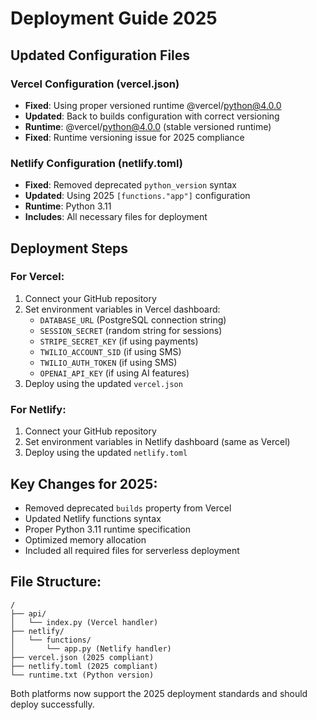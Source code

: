 # Deployment Guide 2025

## Updated Configuration Files

### Vercel Configuration (vercel.json)
- **Fixed**: Using proper versioned runtime @vercel/python@4.0.0
- **Updated**: Back to builds configuration with correct versioning
- **Runtime**: @vercel/python@4.0.0 (stable versioned runtime)
- **Fixed**: Runtime versioning issue for 2025 compliance

### Netlify Configuration (netlify.toml)
- **Fixed**: Removed deprecated `python_version` syntax
- **Updated**: Using 2025 `[functions."app"]` configuration
- **Runtime**: Python 3.11
- **Includes**: All necessary files for deployment

## Deployment Steps

### For Vercel:
1. Connect your GitHub repository
2. Set environment variables in Vercel dashboard:
   - `DATABASE_URL` (PostgreSQL connection string)
   - `SESSION_SECRET` (random string for sessions)
   - `STRIPE_SECRET_KEY` (if using payments)
   - `TWILIO_ACCOUNT_SID` (if using SMS)
   - `TWILIO_AUTH_TOKEN` (if using SMS)
   - `OPENAI_API_KEY` (if using AI features)
3. Deploy using the updated `vercel.json`

### For Netlify:
1. Connect your GitHub repository
2. Set environment variables in Netlify dashboard (same as Vercel)
3. Deploy using the updated `netlify.toml`

## Key Changes for 2025:
- Removed deprecated `builds` property from Vercel
- Updated Netlify functions syntax
- Proper Python 3.11 runtime specification
- Optimized memory allocation
- Included all required files for serverless deployment

## File Structure:
```
/
├── api/
│   └── index.py (Vercel handler)
├── netlify/
│   └── functions/
│       └── app.py (Netlify handler)
├── vercel.json (2025 compliant)
├── netlify.toml (2025 compliant)
└── runtime.txt (Python version)
```

Both platforms now support the 2025 deployment standards and should deploy successfully.